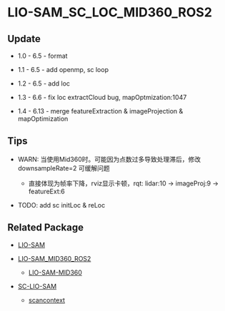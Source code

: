 # LIO-SAM_SC_LOC_MID360_ROS2

## Update

- 1.0 - 6.5 - format

- 1.1 - 6.5 - add openmp, sc loop

- 1.2 - 6.5 - add loc

- 1.3 - 6.6 - fix loc extractCloud bug, mapOptmization:1047

- 1.4 - 6.13 - merge featureExtraction & imageProjection & mapOptimization


## Tips

- WARN: 当使用Mid360时。可能因为点数过多导致处理滞后，修改 downsampleRate=2 可缓解问题
  - 直接体现为帧率下降，rviz显示卡顿，rqt: lidar:10 -> imageProj:9 -> featureExt:6

- TODO: add sc initLoc &  reLoc



## Related Package
  - [LIO-SAM](https://github.com/TixiaoShan/LIO-SAM)

  - [LIO-SAM_MID360_ROS2](https://github.com/UV-Lab/LIO-SAM_MID360_ROS2)
    - [LIO-SAM-MID360](https://github.com/nkymzsy/LIO-SAM-MID360)

  - [SC-LIO-SAM](https://github.com/gisbi-kim/SC-LIO-SAM)
    - [scancontext](https://github.com/gisbi-kim/scancontext)



  <!-- - [SC-LIO-SAM_based_relocalization](https://github.com/shallowlife/SC-LIO-SAM_based_relocalization) -->
